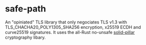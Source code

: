 # safe-path

An "opiniated" TLS library that only negociates TLS v1.3 with TLS_CHACHA20_POLY1305_SHA256 encryption, x25519 ECDH and curve25519 signatures.
It uses the all-Rust no-unsafe [solid-pillar](https://github.com/single-programmer/solid-pillar) cryptography libary.
